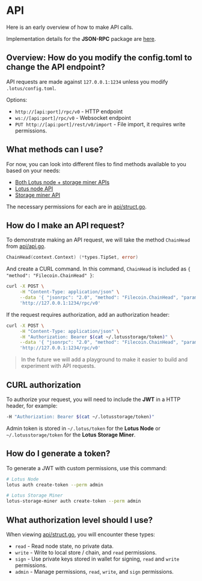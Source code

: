 # API

Here is an early overview of how to make API calls.

Implementation details for the **JSON-RPC** package are [here](https://github.com/filecoin-project/lotus/tree/master/lib/jsonrpc).

## Overview: How do you modify the config.toml to change the API endpoint?

API requests are made against `127.0.0.1:1234` unless you modify `.lotus/config.toml`. 

Options:

- `http://[api:port]/rpc/v0` - HTTP endpoint
- `ws://[api:port]/rpc/v0` -  Websocket endpoint
- `PUT http://[api:port]/rest/v0/import` - File import, it requires write permissions.

## What methods can I use?

For now, you can look into different files to find methods available to you based on your needs:

* [Both Lotus node + storage miner APIs](https://github.com/filecoin-project/lotus/blob/master/api/api_common.go)
* [Lotus node API](https://github.com/filecoin-project/lotus/blob/master/api/api_full.go)
* [Storage miner API](https://github.com/filecoin-project/lotus/blob/master/api/api_storage.go)

The necessary permissions for each are in [api/struct.go](https://github.com/filecoin-project/lotus/blob/master/api/struct.go).

## How do I make an API request?

To demonstrate making an API request, we will take the method `ChainHead` from [api/api.go](https://github.com/filecoin-project/lotus/blob/master/api/api_full.go).

```go
ChainHead(context.Context) (*types.TipSet, error)
```

And create a CURL command. In this command, `ChainHead` is included as `{ "method": "Filecoin.ChainHead" }`:

```sh
curl -X POST \
     -H "Content-Type: application/json" \
     --data '{ "jsonrpc": "2.0", "method": "Filecoin.ChainHead", "params": [], "id": 3 }' \
     'http://127.0.0.1:1234/rpc/v0'
```

If the request requires authorization, add an authorization header:

```sh
curl -X POST \
     -H "Content-Type: application/json" \
     -H "Authorization: Bearer $(cat ~/.lotusstorage/token)" \
     --data '{ "jsonrpc": "2.0", "method": "Filecoin.ChainHead", "params": [], "id": 3 }' \
     'http://127.0.0.1:1234/rpc/v0'
```

> In the future we will add a playground to make it easier to build and experiment with API requests.

## CURL authorization

To authorize your request, you will need to include the **JWT** in a HTTP header, for example:

```sh
-H "Authorization: Bearer $(cat ~/.lotusstorage/token)"
```

Admin token is stored in `~/.lotus/token` for the **Lotus Node** or `~/.lotusstorage/token` for the **Lotus Storage Miner**.

## How do I generate a token?

To generate a JWT with custom permissions, use this command:

```sh
# Lotus Node
lotus auth create-token --perm admin

# Lotus Storage Miner
lotus-storage-miner auth create-token --perm admin
```

## What authorization level should I use?

When viewing [api/struct.go](https://github.com/filecoin-project/lotus/blob/master/api/struct.go), you will encounter these types:

- `read` - Read node state, no private data.
- `write` - Write to local store / chain, and `read` permissions.
- `sign` - Use private keys stored in wallet for signing, `read` and `write` permissions.
- `admin` - Manage permissions, `read`, `write`, and `sign` permissions.
